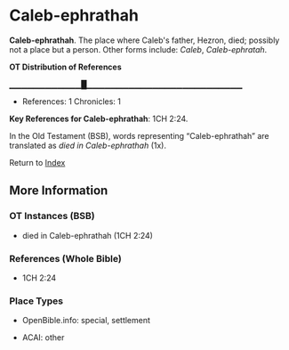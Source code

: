 # Caleb-ephrathah
**Caleb-ephrathah**. 
The place where Caleb's father, Hezron, died; possibly not a place but a person. 
Other forms include: 
*Caleb*, *Caleb-ephratah*. 


**OT Distribution of References**

▁▁▁▁▁▁▁▁▁▁▁▁█▁▁▁▁▁▁▁▁▁▁▁▁▁▁▁▁▁▁▁▁▁▁▁▁▁▁
* References: 1 Chronicles: 1



**Key References for Caleb-ephrathah**: 
1CH 2:24. 


In the Old Testament (BSB), words representing “Caleb-ephrathah” are translated as 
*died in Caleb-ephrathah* (1x). 




Return to [Index](00-Index.md)

## More Information

### OT Instances (BSB)

* died in Caleb-ephrathah (1CH 2:24)



### References (Whole Bible)

* 1CH 2:24


### Place Types

* OpenBible.info: special, settlement

* ACAI: other




